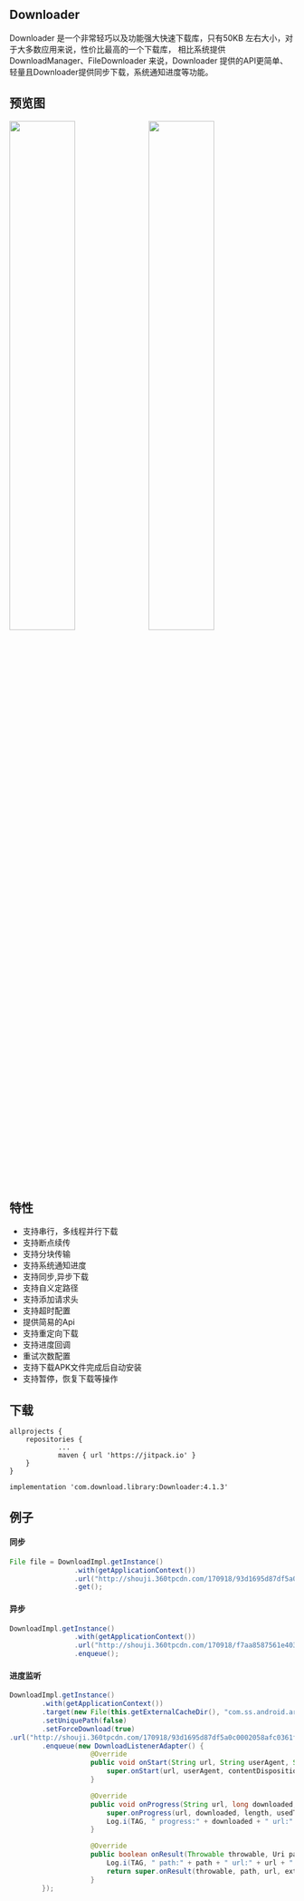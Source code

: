 ## Downloader
Downloader 是一个非常轻巧以及功能强大快速下载库，只有50KB 左右大小，对于大多数应用来说，性价比最高的一个下载库， 相比系统提供DownloadManager、FileDownloader 来说，Downloader 提供的API更简单、轻量且Downloader提供同步下载，系统通知进度等功能。

## 预览图

<a href="img/download1.jpg"><img src="img/download1.jpg" width="48%"/></a> <a href="img/download2.jpg"><img src="img/download2.jpg" width="48%"/></a> 

## 特性

* 支持串行，多线程并行下载
* 支持断点续传
* 支持分块传输
* 支持系统通知进度
* 支持同步,异步下载
* 支持自义定路径
* 支持添加请求头
* 支持超时配置
* 提供简易的Api
* 支持重定向下载
* 支持进度回调
* 重试次数配置
* 支持下载APK文件完成后自动安装
* 支持暂停，恢复下载等操作

## 下载
```
allprojects {
	repositories {
			...
			maven { url 'https://jitpack.io' }
	}
}
```

```
implementation 'com.download.library:Downloader:4.1.3'
```

## 例子

#### 同步
```java
File file = DownloadImpl.getInstance()
				.with(getApplicationContext())
				.url("http://shouji.360tpcdn.com/170918/93d1695d87df5a0c0002058afc0361f1/com.ss.android.article.news_636.apk")
				.get();
```

#### 异步
```java
DownloadImpl.getInstance()
                .with(getApplicationContext())
                .url("http://shouji.360tpcdn.com/170918/f7aa8587561e4031553316ada312ab38/com.tencent.qqlive_13049.apk")
                .enqueue();
```

#### 进度监听
```java
DownloadImpl.getInstance()
		.with(getApplicationContext())
		.target(new File(this.getExternalCacheDir(), "com.ss.android.article.news_636.apk"))
		.setUniquePath(false)
		.setForceDownload(true)
.url("http://shouji.360tpcdn.com/170918/93d1695d87df5a0c0002058afc0361f1/com.ss.android.article.news_636.apk")
		.enqueue(new DownloadListenerAdapter() {
					@Override
					public void onStart(String url, String userAgent, String contentDisposition, String mimetype, long contentLength, Extra extra) {
						super.onStart(url, userAgent, contentDisposition, mimetype, contentLength, extra);
					}

					@Override
					public void onProgress(String url, long downloaded, long length, long usedTime) {
						super.onProgress(url, downloaded, length, usedTime);
						Log.i(TAG, " progress:" + downloaded + " url:" + url);
					}

					@Override
					public boolean onResult(Throwable throwable, Uri path, String url, Extra extra) {
						Log.i(TAG, " path:" + path + " url:" + url + " length:" + new File(path.getPath()).length());
						return super.onResult(throwable, path, url, extra);
					}
		});
```

